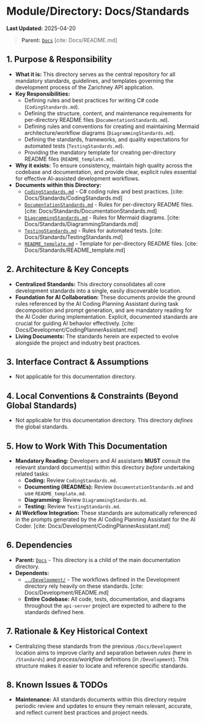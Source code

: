 # Module/Directory: Docs/Standards

**Last Updated:** 2025-04-20

> **Parent:** [`Docs`](../README.md) [cite: Docs/README.md]

## 1. Purpose & Responsibility

* **What it is:** This directory serves as the central repository for all mandatory standards, guidelines, and templates governing the development process of the Zarichney API application.
* **Key Responsibilities:**
    * Defining rules and best practices for writing C# code (`CodingStandards.md`).
    * Defining the structure, content, and maintenance requirements for per-directory README files (`DocumentationStandards.md`).
    * Defining rules and conventions for creating and maintaining Mermaid architecture/workflow diagrams (`DiagrammingStandards.md`).
    * Defining the standards, frameworks, and quality expectations for automated tests (`TestingStandards.md`).
    * Providing the mandatory template for creating per-directory README files (`README_template.md`).
* **Why it exists:** To ensure consistency, maintain high quality across the codebase and documentation, and provide clear, explicit rules essential for effective AI-assisted development workflows.
* **Documents within this Directory:**
    * [`CodingStandards.md`](./CodingStandards.md) - C# coding rules and best practices. [cite: Docs/Standards/CodingStandards.md]
    * [`DocumentationStandards.md`](./DocumentationStandards.md) - Rules for per-directory README files. [cite: Docs/Standards/DocumentationStandards.md]
    * [`DiagrammingStandards.md`](./DiagrammingStandards.md) - Rules for Mermaid diagrams. [cite: Docs/Standards/DiagrammingStandards.md]
    * [`TestingStandards.md`](./TestingStandards.md) - Rules for automated tests. [cite: Docs/Standards/TestingStandards.md]
    * [`README_template.md`](./README_template.md) - Template for per-directory README files. [cite: Docs/Standards/README_template.md]

## 2. Architecture & Key Concepts

* **Centralized Standards:** This directory consolidates all core development standards into a single, easily discoverable location.
* **Foundation for AI Collaboration:** These documents provide the ground rules referenced by the AI Coding Planning Assistant during task decomposition and prompt generation, and are mandatory reading for the AI Coder during implementation. Explicit, documented standards are crucial for guiding AI behavior effectively. [cite: Docs/Development/CodingPlannerAssistant.md]
* **Living Documents:** The standards herein are expected to evolve alongside the project and industry best practices.

## 3. Interface Contract & Assumptions

* Not applicable for this documentation directory.

## 4. Local Conventions & Constraints (Beyond Global Standards)

* Not applicable for this documentation directory. This directory *defines* the global standards.

## 5. How to Work With This Documentation

* **Mandatory Reading:** Developers and AI assistants **MUST** consult the relevant standard document(s) within this directory *before* undertaking related tasks:
    * **Coding:** Review `CodingStandards.md`.
    * **Documenting (READMEs):** Review `DocumentationStandards.md` and use `README_template.md`.
    * **Diagramming:** Review `DiagrammingStandards.md`.
    * **Testing:** Review `TestingStandards.md`.
* **AI Workflow Integration:** These standards are automatically referenced in the prompts generated by the AI Coding Planning Assistant for the AI Coder. [cite: Docs/Development/CodingPlannerAssistant.md]

## 6. Dependencies

* **Parent:** [`Docs`](../README.md) - This directory is a child of the main documentation directory.
* **Dependents:**
    * [`../Development/`](../Development/README.md) - The workflows defined in the Development directory rely heavily on these standards. [cite: Docs/Development/README.md]
    * **Entire Codebase:** All code, tests, documentation, and diagrams throughout the `api-server` project are expected to adhere to the standards defined here.

## 7. Rationale & Key Historical Context

* Centralizing these standards from the previous `/Docs/Development` location aims to improve clarity and separation between *rules* (here in `/Standards`) and *process/workflow* definitions (in `/Development`). This structure makes it easier to locate and reference specific standards.

## 8. Known Issues & TODOs

* **Maintenance:** All standards documents within this directory require periodic review and updates to ensure they remain relevant, accurate, and reflect current best practices and project needs.


